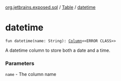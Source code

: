 [org.jetbrains.exposed.sql](../index.md) / [Table](index.md) / [datetime](.)

# datetime

`fun datetime(name: String): `[`Column`](../-column/index.md)`<<ERROR CLASS>>`

A datetime column to store both a date and a time.

### Parameters

`name` - The column name